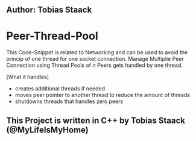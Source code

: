 ## Author: Tobias Staack

# Peer-Thread-Pool
This Code-Snippet is related to Networking and can be used to avoid the princip of one thread for one socket connection.
Manage Multiplie Peer Connection using Thread Pools of *n* Peers gets handled by one thread.

[What it handles]
- creates additional threads if needed
- moves peer pointer to another thread to reduce the amount of threads
- shutdowns threads that handles zero peers

## This Project is written in C++ by Tobias Staack (@MyLifeIsMyHome)
